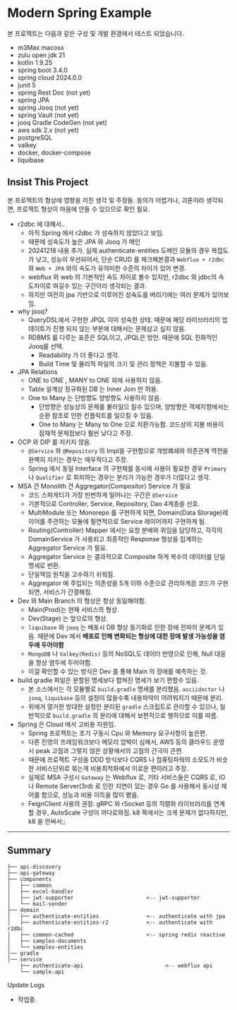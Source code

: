 # Modern Spring Example

본 프로젝트는 다음과 같은 구성 및 개발 환경에서 테스트 되었습니다.

- m3Max macosx
- zulu open jdk 21
- kotlin 1.9.25
- spring boot 3.4.0
- spring cloud 2024.0.0
- junit 5   
- spring Rest Doc (not yet) 
- spring JPA
- spring Jooq     (not yet)
- spring Vault    (not yet)
- jooq Gradle CodeGen   (not yet)
- aws sdk 2.x           (not yet)
- postgreSQL 
- valkey
- docker, docker-compose
- liquibase

## Insist This Project

본 프로젝트의 형상에 영향을 끼친 생각 및 주장들.
동의가 어렵거나, 괴론이라 생각되면, 프로젝트 형상이 마음에 안들 수 있으므로 확인 필요.

- r2dbc 에 대해서..
  - 아직 Spring 에서 r2dbc 가 성숙하지 않았다고 보임.
  - 때문에 성숙도가 높은 JPA 와 Jooq 가 메인
  - 20241218 내용 추가. 실제 authenticate-entities 도메인 모듈의 경우 복잡도가 낮고, 성능이 우선되어서, 단순 CRUD 를 체크해본결과 `Webflux + r2dbc` 와 `Web + JPA` 와의 속도가 유의미한 수준의 차이가 있어 변경.
  - webflux 와 web 의 기본적인 속도 차이로 볼수 있지만, r2dbc 와 jdbc의 속도차이로 여길수 있는 구간이라 생각되는 결과.
  - 하지만 여전히 jpa 기반으로 이루어진 성숙도를 버리기에는 여러 문제가 있어보임.
- why jooq?
  - QueryDSL에서 구현한 JPQL 이미 성숙한 상태. 때문에 해당 라이브러리의 업데이트가 진행 되지 않는 부분에 대해서는 문제삼고 싶지 않음.
  - RDBMS 를 다루는 표준은 SQL이고, JPQL은 방언. 때문에 SQL 친화적인 Jooq를 선택.
    - Readability 가 더 좋다고 생각.
    - Build Time 및 물리적 파일의 크기 및 관리 정책은 지불할 수 있음.
- JPA Relations
  - ONE to ONE , MANY to ONE 외에 사용하지 않음.
  - Table 설계상 정규화된 DB 는 Inner Join 만 허용.
  - One to Many 는 단방향도 양방향도 사용하지 않음.
    - 단방향은 성능상의 문제를 불러일으 킬수 있으며, 양방향은 객체지향에서는 순환 참조로 인한 컨플릭트를 일으킬 수 있음.
    - One to Many 는 Many to One 으로 치환가능함. 코드상의 지불 비용이 잠재적 문제점보다 훨씬 낮다고 주장.
- OCP 와 DIP 를 지키지 않음.
  - `@Service` 와 `@Repository` 의 Impl을 구현함으로 개방폐쇄와 의존관계 역전을 완벽히 지키는 경우는 매우적다고 주장.
  - Spring 에서 동일 Interface 의 구현체를 동시에 사용이 필요한 경우 `Primary` 나 `Qualifier` 로 회피하는 경우는 분리가 가능한 경우가 더많다고 생각.
- MSA 건 Monolith 건 Aggregator(Compositor) Service 가 필요
  - 코드 스파게티가 가장 빈번하게 일어나는 구간은 `@Service`
  - 기본적으로 Controller, Service, Repository, Dao 4계층을 선호.
  - MultiModule 또는 Monorepo 를 구현하게 되면, Domain(Data Storage)레이어를 주관하는 모듈에 필연적으로 Service 레이어까지 구현하게 됨.
  - Routing(Controller) Mapper 에서는 요청 분배와 위임을 담당하고, 각각의 DomainService 가 사용되고 최종적인 Response 형상을 집계하는 Aggregator Service 가 필요.
  - Aggregator Service 는 결과적으로 Composite 하게 복수의 데이터를 단일 명세로 반환.
  - 단일책임 원칙을 고수하기 쉬워짐.
  - Aggregator 에 주입되는 의존성을 5개 이하 수준으로 관리하게끔 코드가 구현되면, 서비스가 간결해짐.
- Dev 와 Main Branch 의 형상은 항상 동일해야함.
  - Main(Prod)는 현재 서비스의 형상.
  - Dev(Stage) 는 앞으로의 형상.
  - `liquibase` 와 `jooq` 는 배포시 DB 형상 동기화로 인한 장애 전파의 문제가 있음. 때문에 Dev 에서 **배포로 인해 변화되는 형상에 대한 장애 발생 가능성을 염두에 두어야함**
  - `MongoDB` 나 `Valkey(Redis)` 등의 NoSQL도 데이터 반영으로 인해, Null 대응을 항상 염두에 두어야함.
  - 이걸 확인할 수 있는 방식은 Dev 를 통해 Main 의 장애를 예측하는 것.
- build.gradle 파일은 분할된 명세보다 합쳐진 명세가 보기 편할수 있음.
  - 본 소스에서는 각 모듈별로 `build.gradle` 명세를 분리했음. `asciidoctor` 나 `jooq`, `liquibase` 등의 설정이 많을수록 내용파악이 어려워지기 때문에 분리.
  - 위에거 열거한 방대한 설정만 분리된 `gradle` 스크립트로 관리할 수 있으나, 일반적으로 `build.gradle` 의 분리에 대해서 보편적으로 행하므로 이를 따름.
- Spring 은 Cloud 에서 고비용 자원임.
  - Spring 프로젝트는 초기 구동시 Cpu 와 Memory 요구사항이 높은편.
  - 다른 진영의 프레임워크보다 메모리 압박이 심해서, AWS 등의 클라우드 운영시 peak 고점과 그렇지 않은 상황에서의 고점의 간극이 큰편.
  - 때문에 프로젝트 구성을 DDD 방식보다 CQRS 나 컴퓨팅파워의 소모도가 비슷한 서비스단위로 묶는게 비용최적화에서 이로운 편이라고 주장.
  - 실제로 MSA 구성시 `Gateway` 는 Webflux 로, 기타 서비스들은 CQRS 로, IO 나 Remote Server(3rd) 로 인한 지연이 있는 경우 Go 를 사용해서 동시성 제어를 함으로, 성능과 비용 이득을 많이 봤음.
  - FeignClient 사용의 권장. gRPC 와 rSocket 등의 직렬화 라이브러리를 연계할 경우, AutoScale 구성이 까다로와짐. k8 쪽에서는 크게 문제가 없다하지만, k8 을 안써서;;

---

## Summary
```text
├── api-discovery
├── api-gateway
├── components
│   ├── common
│   ├── excel-handler
│   ├── jwt-supporter                       <-- jwt-supporter
│   └── mail-sender
├── domain
│   ├── authenticate-entities               <-- authenticate with jpa
│   ├── authenticate-entities-r2            <-- authenticate with r2dbc
│   ├── common-cached                       <-- spring redis reactive
│   ├── samples-documents
│   └── samples-entities
│── gradle
│── service
    ├── authenticate-api                          <-- webflux api
    └── sample-api
```

Update Logs

- 작업중. 